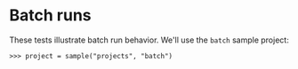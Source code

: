 # Batch runs

These tests illustrate batch run behavior. We'll use the `batch`
sample project:

    >>> project = sample("projects", "batch")
